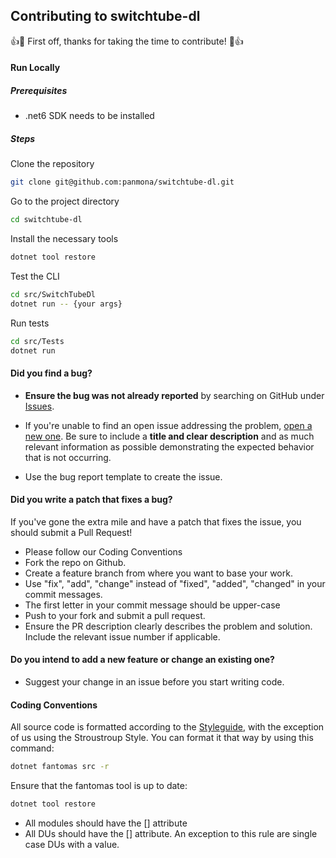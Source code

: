 ## Contributing to switchtube-dl

:+1::tada: First off, thanks for taking the time to contribute! :tada::+1:

#### **Run Locally**

##### Prerequisites

- .net6 SDK needs to be installed

##### Steps

Clone the repository

```bash
git clone git@github.com:panmona/switchtube-dl.git
```

Go to the project directory

```bash
cd switchtube-dl
```

Install the necessary tools

```bash
dotnet tool restore
```

Test the CLI

```bash
cd src/SwitchTubeDl
dotnet run -- {your args}
```

Run tests

```bash
cd src/Tests
dotnet run
```

#### **Did you find a bug?**

* **Ensure the bug was not already reported** by searching on GitHub
  under [Issues](https://github.com/panmau/switchtube-dl/issues).

* If you're unable to find an open issue addressing the
  problem, [open a new one](https://github.com/panmau/switchtube-dl/issues/new). Be sure to include a **title and clear
  description** and as much relevant information as possible demonstrating the expected behavior that is not occurring.

* Use the bug report template to create the issue.

#### **Did you write a patch that fixes a bug?**

If you've gone the extra mile and have a patch that fixes the issue, you should submit a Pull Request!

* Please follow our Coding Conventions
* Fork the repo on Github.
* Create a feature branch from where you want to base your work.
* Use "fix", "add", "change" instead of "fixed", "added", "changed" in your commit messages.
* The first letter in your commit message should be upper-case
* Push to your fork and submit a pull request.
* Ensure the PR description clearly describes the problem and solution. Include the relevant issue number if applicable.

#### **Do you intend to add a new feature or change an existing one?**

* Suggest your change in an issue before you start writing code.

#### **Coding Conventions**

All source code is formatted according to the [Styleguide](https://github.com/G-Research/fsharp-formatting-conventions), with the exception of us using the Stroustroup Style.
You can format it that way by using this command:

```bash
dotnet fantomas src -r
```

Ensure that the fantomas tool is up to date:

```bash
dotnet tool restore
```

- All modules should have the [<RequireQualifiedAccess>] attribute
- All DUs should have the [<RequireQualifiedAccess>] attribute. An exception to this rule are single case DUs with a value.
